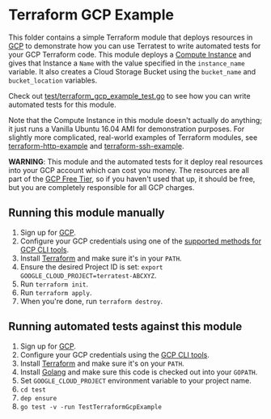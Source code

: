 # Terraform GCP Example

This folder contains a simple Terraform module that deploys resources in [GCP](https://cloud.google.com/) to demonstrate
how you can use Terratest to write automated tests for your GCP Terraform code. This module deploys a [Compute
Instance](https://cloud.google.com/compute/) and gives that Instance a `Name` with the value specified in the
`instance_name` variable. It also creates a Cloud Storage Bucket using the `bucket_name` and `bucket_location` variables.

Check out [test/terraform_gcp_example_test.go](https://github.com/terraform-modules-krish/terratest/blob/v0.10.3/test/terraform_gcp_example_test.go) to see how you can write
automated tests for this module.

Note that the Compute Instance in this module doesn't actually do anything; it just runs a Vanilla Ubuntu 16.04 AMI for
demonstration purposes. For slightly more complicated, real-world examples of Terraform modules, see
[terraform-http-example](https://github.com/terraform-modules-krish/terratest/blob/v0.10.3/examples/terraform-http-example) and [terraform-ssh-example](https://github.com/terraform-modules-krish/terratest/blob/v0.10.3/examples/terraform-ssh-example).

**WARNING**: This module and the automated tests for it deploy real resources into your GCP account which can cost you
money. The resources are all part of the [GCP Free Tier](https://cloud.google.com/free/), so if you haven't used that up,
it should be free, but you are completely responsible for all GCP charges.

## Running this module manually

1. Sign up for [GCP](https://cloud.google.com/).
1. Configure your GCP credentials using one of the [supported methods for GCP CLI
   tools](https://cloud.google.com/sdk/docs/quickstarts).
1. Install [Terraform](https://www.terraform.io/) and make sure it's in your `PATH`.
1. Ensure the desired Project ID is set: `export GOOGLE_CLOUD_PROJECT=terratest-ABCXYZ`.
1. Run `terraform init`.
1. Run `terraform apply`.
1. When you're done, run `terraform destroy`.

## Running automated tests against this module

1. Sign up for [GCP](https://cloud.google.com/free/).
1. Configure your GCP credentials using the [GCP CLI
   tools](https://cloud.google.com/sdk/docs/quickstarts).
1. Install [Terraform](https://www.terraform.io/) and make sure it's on your `PATH`.
1. Install [Golang](https://golang.org/) and make sure this code is checked out into your `GOPATH`.
1. Set `GOOGLE_CLOUD_PROJECT` environment variable to your project name.
1. `cd test`
1. `dep ensure`
1. `go test -v -run TestTerraformGcpExample`
